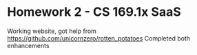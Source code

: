 Homework 2 - CS 169.1x SaaS
==================

Working website, got help from https://github.com/unicornzero/rotten_potatoes
Completed both enhancements